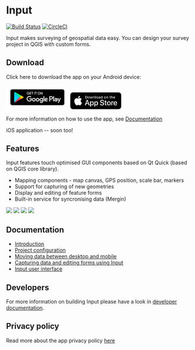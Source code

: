 # Input

[![Build Status](https://travis-ci.com/lutraconsulting/input.svg?branch=master)](https://travis-ci.com/lutraconsulting/input)
[![CircleCI](https://circleci.com/gh/lutraconsulting/input.svg?style=svg)](https://circleci.com/gh/lutraconsulting/input)

Input makes surveying of geospatial data easy. You can design your survey project in QGIS with custom forms.

## Download
Click here to download the app on your Android device:

<p> <a href='https://play.google.com/store/apps/details?id=uk.co.lutraconsulting&ah=GSqwibzO2n63iMlCjHmMuBk89t4&pcampaignid=MKT-Other-global-all-co-prtnr-py-PartBadge-Mar2515-1&pcampaignid=MKT-Other-global-all-co-prtnr-py-PartBadge-Mar2515-1'><img alt='Get it on Google Play' src='images/google-play-store-badge.png' width="170" /></a>    
<a href='https://testflight.apple.com/join/JO5EIywn'><img alt='Download it from TestFlight' src='images/app-store.png' width="140" /></a>
</p>


For more information on how to use the app, see [Documentation](#documentation)

iOS application -- soon too!

## Features

Input features touch optimised GUI components based on Qt Quick (based on QGIS core library).  

* Mapping components - map canvas, GPS position, scale bar, markers
* Support for capturing of new geometries
* Display and editing of feature forms
* Built-in service for syncronising data (Mergin)

<p float="left">
    <img align="centre" src="https://github.com/lutraconsulting/input/blob/master/images/screen1.jpg" width="20%">
    <img align="centre" src="https://github.com/lutraconsulting/input/blob/master/images/screen2.jpg" width="20%">
    <img align="centre" src="https://github.com/lutraconsulting/input/blob/master/images/screen3.jpg" width="20%">
    <img align="centre" src="https://github.com/lutraconsulting/input/blob/master/images/screen4.jpg" width="20%">
</p>

## Documentation

- [Introduction](docs/users/introduction.md)
- [Project configuration](docs/users/project_config.md)
- [Moving data between desktop and mobile](docs/users/data_sync.md)
- [Capturing data and editing forms using Input](docs/users/using_input.md)
- [Input user interface](docs/users/input_ui.md)

## Developers

For more information on building Input please have a look in [developer documentation](docs/developers/index.md).

## Privacy policy
Read more about the app privacy policy [here](privacy_policy.md)

